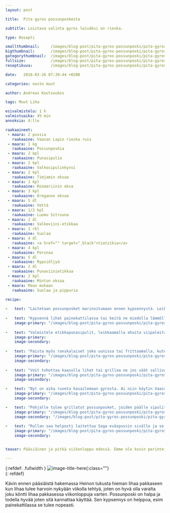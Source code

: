```yaml
---
layout: post

title:	Pita gyros possunposkesta

subtitle: Loistava valinta gyros leiväksi on rieska.

type: Resepti

smallthumbnail: 	/images/blog-post/pita-gyros-possunposki/pita-gyros-possunposki-150.jpg
bigthumbnail:		/images/blog-post/pita-gyros-possunposki/pita-gyros-possunposki-700.jpg
gategorythumbnail: 	/images/blog-post/pita-gyros-possunposki/pita-gyros-possunposki-450.jpg
fullsize: 			/images/blog-post/pita-gyros-possunposki/pita-gyros-possunposki-fullsize.jpg
reseptikuva:		/images/blog-post/pita-gyros-possunposki/pita-gyros-possunposki-blogpost.jpg

date:	2016-03-26 07:39:44 +0200

categories: nosto muut 

author: Andreas Koutsoukos

tags: Muut Liha

esivalmistelu: 1 h
valmistuaika: 45 min
annoksia: 4:lle

raakaaineet:
 - maara: 2 pussia
   raakaaine: Vaasan Lapin rieska ruis
 - maara: 1 kg
   raakaaine: Possunposkia
 - maara: 2 kpl
   raakaaine: Punasipulia
 - maara: 2 kpl
   raakaaine: Valkosipulinkynsi
 - maara: 2 kpl
   raakaaine: Timjamin oksaa  
 - maara: 1 kpl
   raakaaine: Rosmariinin oksa    
 - maara: 3 kpl
   raakaaine: Oreganon oksaa  
 - maara: 5 dl
   raakaaine: Vettä 
 - maara: 1/2 kpl
   raakaaine: Luomu Sitruuna
 - maara: 2 dl 
   raakaaine: Valkoviini-etikkaa
 - maara: 1 rkl
   raakaaine: Suolaa
 - maara: 4 dl
   raakaaine: <a href="" target="_black">tzatzikia</a>
 - maara: 4 kpl
   raakaaine: Perunaa
 - maara: 5 dl
   raakaaine: Rypsiöljyä
 - maara: 2 dl
   raakaaine: Punaviinietikkaa
 - maara: 2 kpl
   raakaaine: Mintun oksaa
 - maara: Maun mukaan
   raakaaine: Suolaa ja pippuria
      
recipe:

-   text: "Laitetaan possunposket marinoitumaan ennen kypsennystä. Leikkaa punasipuli, valkosipulit, yritit ja puolikas sitruuna kulhoon missä possunposket on. Lisää kulhoon valkoviini-etikkaa ( balsamico  tai omena ) ja mausta suolalla. Anna marinoitua kulhossa noin yhden tunnin elmukelmun alla."
    
-   text: "Kypsennä lihat painekattilassa tai keitä ne miedolla lämmöllä niin, etteivät ne mene rikki. Lisää kulhosta ainekset kattilaan ja mittaa vettä niin, että lihat peittyvät puoliksi. Kypsennys aika on noin 30 min painekattilalla. Anna jäähtyä nesteessä."
    image-primary: "/images/blog-post/pita-gyros-possunposki/pita-gyros-possunposki-blogpost-2.jpg"
    
-   text: "Valmistele etikkapunasipulit, leikkaamalla ohuita viipaleita punasipulista ja laittamalla ne kulhoon jossa on punaviinietikkaa, suolaa ja oliiviöljyä."
    image-primary: 
    image-secondary:
    
-   text: "Paista myös ranskalaiset joko uunissa tai frittaamalla, kuten minä tein perunoista."
    image-primary: "/images/blog-post/pita-gyros-possunposki/pita-gyros-possunposki-blogpost-4.jpg"
    image-secondary:
    
-   text: "Voit tohottaa kaasulla lihat tai grillaa ne jos säät sallivat. Pääsiäisenä ei ollut kovin grilliystävälliset säät. Voit myös laittaa lihat uuniiin grillivastuksen alle. Tohottimella saa kivan umamin maun lihoille. Grillauksen jälkeen lisää lihojen päälle sitruunaa ja tuoretta oreganoa."
    image-primary: "/images/blog-post/pita-gyros-possunposki/pita-gyros-possunposki-blogpost-3.jpg"
    image-secondary:

-   text: "Nyt on aika ruveta kasailemaan gyrosta. Ai niin käytin Vaasan Lapin rieskaa, joka sopi tähän tosi hyvin. Lämmitä rieska pannulla ensin ja sen jälkeen kasaa gyros kuvien mukaisesti."
    image-primary: "/images/blog-post/pita-gyros-possunposki/pita-gyros-possunposki-blogpost-5.jpg" 
    image-secondary: 

-   text: "Pohjalle tulee grillatut possunposket, joiden päälle sipulit ja perunat. Rulla viimeistellään tzazikilla, jonka reseptin löydät tästä <a href=''>linkistä</a>"
    image-primary: "/images/blog-post/pita-gyros-possunposki/pita-gyros-possunposki-blogpost-7.jpg"
    image-secondary: "/images/blog-post/pita-gyros-possunposki/pita-gyros-possunposki-blogpost-8.jpg"
     
-   text: "Rullan saa helposti laitettua Saga eväspussin sisälle ja se suojaa hyvin myös käsiä. Ripottele rullan suulle hieman minttua ja leikkaa sitruuna viipale mukaan. Tästä kokeilemaan Pita gyrosta, hyvää ruokahalua!"
    image-primary: "/images/blog-post/pita-gyros-possunposki/pita-gyros-possunposki-blogpost-10.jpg"
    image-secondary:   


teaser: Pääsiäinen ja pitkä viikonloppu edessä. Emme ole kovin perinteinteisten kaavojen noudattijia, joten viikonloppuna meillä ei syöty lammasta. Päätin tehdä ruokalajin, jota kaipailin ja sitä täältä härmästä ei saa kunnollista. Lisäksi Facebookissa yksi ystävistäni oli tykännyt tapahtumasta, jossa tarjoiltaisiin pita gyrosta. Nämä kaikki, jotka on yrittänyt pita gyrosta Ravintolapäivänä tai muissa tapahtumissa eivät ole vastanneet odotuksiani (pahoitteluni suorasta puheesta). Ja minua ärstyttää tässä myös se, että  pyydetään kovaa hintaa halvoista raaka-aineista tehdyistä gyroksista. Pita gyros on minulle herkkä asia ja sen kanssa ei tulisi leikkiä, heh heh.   

---
```


{:refdef: .fullwidth }
![image-title-here](/images/blog-post/pita-gyros-possunposki/pita-gyros-possunposki-blogpost-9.jpg){:class=""}	
{: refdef}

<section>
<p>
Kävin ennen pääsiäistä hakemassa Heinon tukusta hieman lihaa pakkaseen kun lihaa tulee harvoin nykyään viikolla tehtyä, joten on hyvä olla varalta joku köntti lihaa pakkasessa viikonloppuja varten. Possunposki on halpa ja todella hyvää joten sitä kannattaa käyttää. Sen kypsennys on helppoa, esim painekattilassa se tulee nopeasti. 
</p>
</section>


